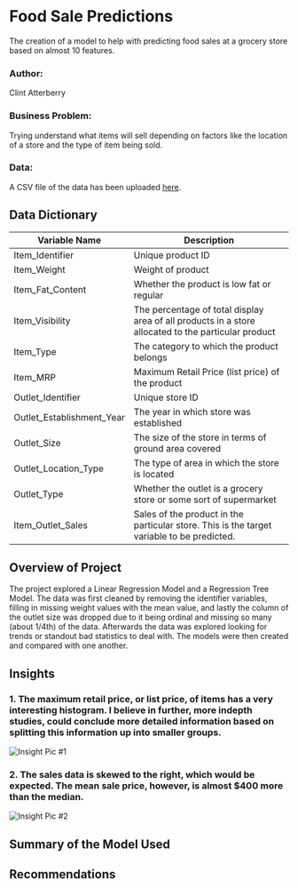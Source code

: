 # Food Sale Predictions
The creation of a model to help with predicting food sales at a grocery store based on almost 10 features.

### Author:
Clint Atterberry

### Business Problem:
Trying understand what items will sell depending on factors like the location of a store and the type of item being sold.

### Data:
A CSV file of the data has been uploaded [here](https://docs.google.com/spreadsheets/d/e/2PACX-1vQ9hM0TmmxdZ3whTnYlhnTpQR0bVvUFganKildu6gE-u4P5hMtFyr0VXkgZ6b8IfBvC148lRAvmgAXU/pub?output=csv).

## Data Dictionary
| Variable Name | Description |
| ------------- | ----------- |
| Item_Identifier | Unique product ID |
| Item_Weight | Weight of product |
| Item_Fat_Content | Whether the product is low fat or regular |
| Item_Visibility | The percentage of total display area of all products in a store allocated to the particular product |
| Item_Type | The category to which the product belongs |
| Item_MRP | Maximum Retail Price (list price) of the product |
| Outlet_Identifier | Unique store ID |
| Outlet_Establishment_Year | The year in which store was established |
| Outlet_Size | The size of the store in terms of ground area covered |
| Outlet_Location_Type | The type of area in which the store is located |
| Outlet_Type | Whether the outlet is a grocery store or some sort of supermarket |
| Item_Outlet_Sales | Sales of the product in the particular store. This is the target variable to be predicted. |

## Overview of Project
The project explored a Linear Regression Model and a Regression Tree Model. The data was first cleaned by removing the identifier variables, filling in missing weight values with the mean value, and lastly the column of the outlet size was dropped due to it being ordinal and missing so many (about 1/4th) of the data. Afterwards the data was explored looking for trends or standout bad statistics to deal with. The models were then created and compared with one another.

## Insights
### 1. The maximum retail price, or list price, of items has a very interesting histogram. I believe in further, more indepth studies, could conclude more detailed information based on splitting this information up into smaller groups.
![Insight Pic #1](https://docs.google.com/drawings/d/e/2PACX-1vRpXqKmF44iseKc0QFxDWqcNYZdqoYMmlLAjAZzdQqZCSSIHxPVZwEop7l6h7ly-VvLoa1PePXiOT1e/pub?w=480&h=360)

### 2. The sales data is skewed to the right, which would be expected. The mean sale price, however, is almost $400 more than the median.
![Insight Pic #2](https://docs.google.com/drawings/d/e/2PACX-1vQL43Zjh4Ri7uSkopj4oQ-dkeTyvDjD56zZWj6RC4bQSCndtnj8PX0grHizRYARrq07Jw70WDPSz1EK/pub?w=480&h=360)

## Summary of the Model Used

## Recommendations
